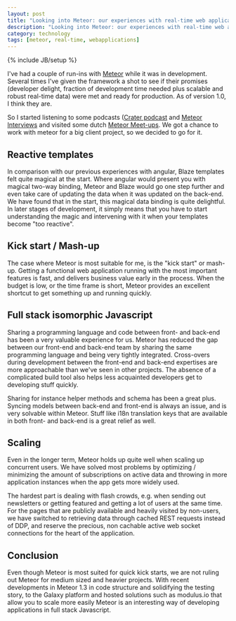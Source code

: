 ```yaml
---
layout: post
title: "Looking into Meteor: our experiences with real-time web applications"
description: "Looking into Meteor: our experiences with real-time web applications"
category: technology
tags: [meteor, real-time, webapplications]
---
```

{% include JB/setup %}

I've had a couple of run-ins with [Meteor]() while it was in development. Several times I've given the framework a shot to see if their promises (developer delight, fraction of development time needed plus scalable and robust real-time data) were met and ready for production. As of version 1.0, I think they are.

So I started listening to some podcasts ([Crater podcast](http://podcast.crater.io/) and [Meteor Interviews](http://www.meteorinterviews.com/) and visited some dutch [Meteor Meet-ups](www.meetup.com/Meteor-NL/). We got a chance to work with meteor for a big client project, so we decided to go for it.

## Reactive templates

In comparison with our previous experiences with angular, Blaze templates felt quite magical at the start. Where angular would present you with magical two-way binding, Meteor and Blaze would go one step further and even take care of updating the data when it was updated on the back-end. We have found that in the start, this magical data binding is quite delightful. In later stages of development, it simply means that you have to start understanding the magic and intervening with it when your templates become "too reactive".

## Kick start / Mash-up

The case where Meteor is most suitable for me, is the "kick start" or mash-up. Getting a functional web application running with the most important features is fast, and delivers business value early in the process. When the budget is low, or the time frame is short, Meteor provides an excellent shortcut to get something up and running quickly.

## Full stack isomorphic Javascript

Sharing a programming language and code between front- and back-end has been a very valuable experience for us. Meteor has reduced the gap between our front-end and back-end team by sharing the same programming language and being very tightly integrated. Cross-overs during development between the front-end and back-end expertises are more approachable than we've seen in other projects. The absence of a complicated build tool also helps less acquainted developers get to developing stuff quickly.

Sharing for instance helper methods and schema has been a great plus. Syncing models between back-end and front-end is always an issue, and is very solvable within Meteor. Stuff like i18n translation keys that are available in both front- and back-end is a great relief as well.

## Scaling

Even in the longer term, Meteor holds up quite well when scaling up concurrent users. We have solved most problems by optimizing / minimizing the amount of subscriptions on active data and throwing in more application instances when the app gets more widely used.

The hardest part is dealing with flash crowds, e.g. when sending out newsletters or getting featured and getting a lot of users at the same time. For the pages that are publicly available and heavily visited by non-users, we have switched to retrieving data through cached REST requests instead of DDP, and reserve the precious, non cachable active web socket connections for the heart of the application.

## Conclusion

Even though Meteor is most suited for quick kick starts, we are not ruling out Meteor for medium sized and heavier projects. With recent developments in Meteor 1.3 in code structure and solidifying the testing story, to the Galaxy platform and hosted solutions such as modulus.io that allow you to scale more easily Meteor is an interesting way of developing applications in full stack Javascript.
